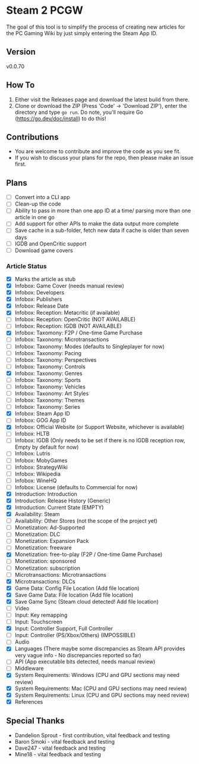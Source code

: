 # Steam 2 PCGW

The goal of this tool is to simplify the process of creating new articles for the PC Gaming Wiki by just simply entering the Steam App ID.

## Version

v0.0.70

## How To

1. Either visit the Releases page and download the latest build from there.
2. Clone or download the ZIP (Press 'Code' → 'Download ZIP'), enter the directory and type `go run`.  Do note, you'll require Go (https://go.dev/doc/install) to do this!

## Contributions

- You are welcome to contribute and improve the code as you see fit.
- If you wish to discuss your plans for the repo, then please make an issue first.

## Plans

- [ ] Convert into a CLI app
- [ ] Clean-up the code
- [ ] Ability to pass in more than one app ID at a time/ parsing more than one article in one go
- [ ] Add support for other APIs to make the data output more complete
- [ ] Save cache in a sub-folder, fetch new data if cache is older than seven days
- [ ] IGDB and OpenCritic support
- [ ] Download game covers

### Article Status

- [x] Marks the article as stub
- [x] Infobox: Game Cover (needs manual review)
- [x] Infobox: Developers
- [x] Infobox: Publishers
- [x] Infobox: Release Date
- [x] Infobox: Reception: Metacritic (if available)
- [ ] Infobox: Reception: OpenCritic (NOT AVAILABLE)
- [ ] Infobox: Reception: IGDB (NOT AVAILABLE)
- [x] Infobox: Taxomony: F2P / One-time Game Purchase
- [ ] Infobox: Taxonomy: Microtransactions
- [ ] Infobox: Taxonomy: Modes (defaults to Singleplayer for now)
- [ ] Infobox: Taxonomy: Pacing
- [ ] Infobox: Taxonomy: Perspectives
- [ ] Infobox: Taxonomy: Controls
- [x] Infobox: Taxonomy: Genres
- [ ] Infobox: Taxonomy: Sports
- [ ] Infobox: Taxonomy: Vehicles
- [ ] Infobox: Taxonomy: Art Styles
- [ ] Infobox: Taxonomy: Themes
- [ ] Infobox: Taxonomy: Series
- [x] Infobox: Steam App ID
- [ ] Infobox: GOG App ID
- [x] Infobox: Official Website (or Support Website, whichever is available)
- [ ] Infobox: HLTB
- [ ] Infobox: IGDB (Only needs to be set if there is no IGDB reception row, Empty by default for now)
- [ ] Infobox: Lutris
- [ ] Infobox: MobyGames
- [ ] Infobox: StrategyWiki
- [ ] Infobox: Wikipedia
- [ ] Infobox: WineHQ
- [ ] Infobox: License (defaults to Commercial for now)
- [x] Introduction: Introduction
- [x] Introduction: Release History (Generic)
- [x] Introduction: Current State (EMPTY)
- [x] Availability: Steam
- [ ] Availability: Other Stores (not the scope of the project yet)
- [ ] Monetization: Ad-Supported
- [ ] Monetization: DLC
- [ ] Monetization: Expansion Pack
- [ ] Monetization: freeware
- [x] Monetization: free-to-play (F2P / One-time Game Purchase)
- [ ] Monetization: sponsored
- [ ] Monetization: subscription
- [ ] Microtransactions: Microtransactions
- [x] Microtransactions: DLCs
- [x] Game Data: Config File Location (Add file location)
- [x] Save Game Data: File location (Add file location)
- [x] Save Game Sync (Steam cloud detected! Add file location)
- [ ] Video
- [ ] Input: Key remapping
- [ ] Input: Touchscreen
- [x] Input: Controller Support, Full Controller
- [ ] Input: Controller (PS/Xbox/Others) (IMPOSSIBLE)
- [ ] Audio
- [x] Languages (There maybe some discrepancies as Steam API provides very vague info - No discrepancies reported so far)
- [ ] API (App executable bits detected, needs manual review)
- [ ] Middleware
- [x] System Requirements: Windows (CPU and GPU sections may need review)
- [x] System Requirements: Mac (CPU and GPU sections may need review)
- [x] System Requirements: Linux (CPU and GPU sections may need review)
- [x] References

## Special Thanks

- Dandelion Sprout - first contribution, vital feedback and testing
- Baron Smoki - vital feedback and testing
- Dave247 - vital feedback and testing
- Mine18 - vital feedback and testing
